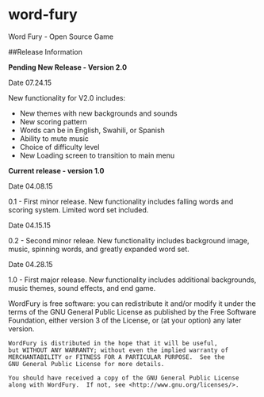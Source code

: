 # word-fury
Word Fury - Open Source Game

##Release Information

**Pending New Release - Version 2.0**

Date 07.24.15

New functionality for V2.0 includes:

- New themes with new backgrounds and sounds
- New scoring pattern
- Words can be in English, Swahili, or Spanish
- Ability to mute music
- Choice of difficulty level
- New Loading screen to transition to main menu

**Current release - version 1.0**

Date 04.08.15

0.1 - First minor release. New functionality includes falling words and scoring system.  Limited word set included.

Date 04.15.15

0.2 - Second minor releae. New functionality includes background image, music, spinning words, and greatly expanded word set.

Date 04.28.15

1.0 - First major release. New functionality includes additional backgrounds, music themes, sound effects, and end game.


WordFury is free software: you can redistribute it and/or modify
    it under the terms of the GNU General Public License as published by
    the Free Software Foundation, either version 3 of the License, or
    (at your option) any later version.

    WordFury is distributed in the hope that it will be useful,
    but WITHOUT ANY WARRANTY; without even the implied warranty of
    MERCHANTABILITY or FITNESS FOR A PARTICULAR PURPOSE.  See the
    GNU General Public License for more details.

    You should have received a copy of the GNU General Public License
    along with WordFury.  If not, see <http://www.gnu.org/licenses/>.
